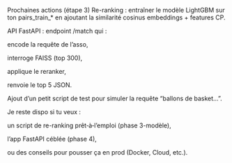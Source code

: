 Prochaines actions (étape 3)
Re-ranking : entraîner le modèle LightGBM sur ton pairs_train_* en ajoutant la similarité cosinus embeddings + features CP.

API FastAPI : endpoint /match qui :

encode la requête de l’asso,

interroge FAISS (top 300),

applique le reranker,

renvoie le top 5 JSON.

Ajout d’un petit script de test pour simuler la requête “ballons de basket…”.

Je reste dispo si tu veux :

un script de re-ranking prêt‐à‐l’emploi (phase 3-modèle),

l’app FastAPI céblée (phase 4),

ou des conseils pour pousser ça en prod (Docker, Cloud, etc.).






